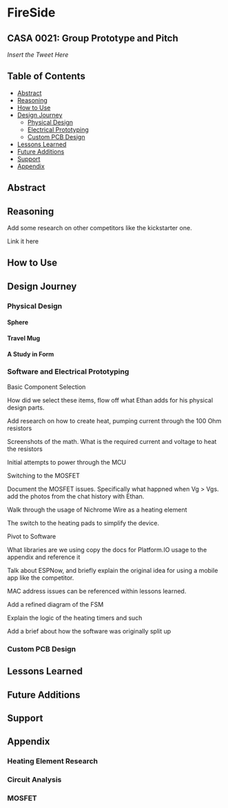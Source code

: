 # FireSide

## CASA 0021: Group Prototype and Pitch

*Insert the Tweet Here*

## Table of Contents

- [Abstract](#Abstract)
- [Reasoning](#Reasoning)
- [How to Use](#how-to-use)
- [Design Journey](#how-to-use)
    - [Physical Design](#physical-design)
    - [Electrical Prototyping](#electrical-prototyping)
    - [Custom PCB Design](#custom-pcb-design)
- [Lessons Learned](#lessons-learned)
- [Future Additions](#future-additions)
- [Support](#support)
- [Appendix](#appendix)

## Abstract

## Reasoning

Add some research on other competitors like the kickstarter one.

Link it here

## How to Use

## Design Journey

### Physical Design

#### Sphere

#### Travel Mug

#### A Study in Form

### Software and Electrical Prototyping

Basic Component Selection

How did we select these items, flow off what Ethan adds for his physical design parts.

Add research on how to create heat, pumping current through the 100 Ohm resistors

Screenshots of the math.
What is the required current and voltage to heat the resistors

Initial attempts to power through the MCU

Switching to the MOSFET

Document the MOSFET issues. Specifically what happned when Vg > Vgs.
add the photos from the chat history with Ethan.

Walk through the usage of Nichrome Wire as a heating element

The switch to the heating pads to simplify the device.

Pivot to Software

What libraries are we using
copy the docs for Platform.IO usage to the appendix and reference it

Talk about ESPNow, and briefly explain the original idea for using a mobile app like the competitor.

MAC address issues can be referenced within lessons learned.

Add a refined diagram of the FSM

Explain the logic of the heating timers and such

Add a brief about how the software was originally split up




### Custom PCB Design

## Lessons Learned

## Future Additions

## Support

## Appendix

### Heating Element Research

### Circuit Analysis

### MOSFET